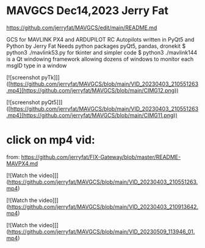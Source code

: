 # MAVGCS Dec14,2023 Jerry Fat
https://github.com/jerryfat/MAVGCS/edit/main/README.md

GCS for MAVLINK PX4 and ARDUPILOT RC Autopilots written in PyQt5 and Python by Jerry Fat
Needs python packages pyQt5, pandas, dronekit
$ python3 ./mavlink53.py for tkinter and simpler code
$ python3 ./mavlink144  is a Qt windowing framework allowing dozens of windows to monitor each msgID type in a window


[![screenshot pyTk]]]([https://github.com/jerryfat/MAVGCS/blob/main/VID_20230403_210551263.mp4](https://github.com/jerryfat/MAVGCS/blob/main/CIMG12.png))

[![screenshot pyQt5]]]([https://github.com/jerryfat/MAVGCS/blob/main/VID_20230403_210551263.mp4](https://github.com/jerryfat/MAVGCS/blob/main/CIMG11.png))

# click on mp4 vid:
from: https://github.com/jerryfat/FIX-Gateway/blob/master/README-MAVPX4.md

[![Watch the video]]](https://github.com/jerryfat/MAVGCS/blob/main/VID_20230403_210551263.mp4)

[![Watch the video]]](https://github.com/jerryfat/MAVGCS/blob/main/VID_20230403_210913642.mp4)

[![Watch the video]]](https://github.com/jerryfat/MAVGCS/blob/main/VID_20230509_113946_01.mp4)


